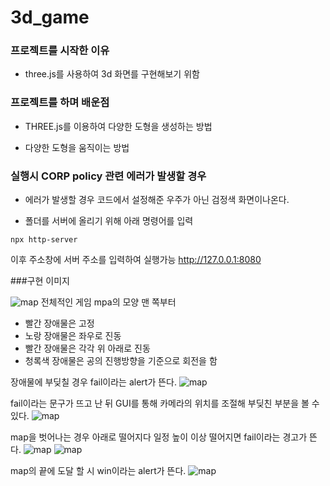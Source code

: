 # 3d_game

### 프로젝트를 시작한 이유

- three.js를 사용하여 3d 화면를 구현해보기 위함

### 프로젝트를 하며 배운점

- THREE.js를 이용하여 다양한 도형을 생성하는 방법

- 다양한 도형을 움직이는 방법

### 실행시 CORP policy 관련 에러가 발생할 경우

- 에러가 발생할 경우 코드에서 설정해준 우주가 아닌 검정색 화면이나온다.

- 폴더를 서버에 올리기 위해 아래 명령어를 입력

```npx http-server```

이후 주소창에 서버 주소를 입력하여 실행가능 http://127.0.0.1:8080

###구현 이미지

![map](./img/a.png)
전체적인 게임 mpa의 모양 맨 쪽부터
- 빨간 장애물은 고정
- 노랑 장애물은 좌우로 진동
- 빨간 장애물은 각각 위 아래로 진동
- 청록색 장애물은 공의 진행방향을 기준으로 회전을 함

장애물에 부딪칠 경우 fail이라는 alert가 뜬다. 
![map](./img/스크린샷(25).png)

fail이라는 문구가 뜨고 난 뒤 GUI를 통해 카메라의 위치를 조절해  부딪친 부분을 볼 수 있다. 
![map](./img/스크린샷(26).png)

map을 벗어나는 경우 아래로 떨어지다 일정 높이 이상 떨어지면 fail이라는 경고가 뜬다.
![map](./img/스크린샷(28).png)
![map](./img/스크린샷(30).png)

map의 끝에 도달 할 시 win이라는 alert가 뜬다.
![map](./img/스크린샷(31).png)
